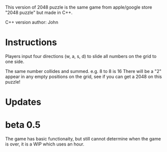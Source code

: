 This version of 2048 puzzle is the same game from
apple/google store "2048 puzzle" but made in C++.

C++ version author: John

Instructions
===============
Players input four directions (w, a, s, d)
to slide all numbers on the grid to one side.

The same number collides and summed. e.g. 8 to 8 is 16
There will be a "2" appear in any empty positions on the grid,
see if you can get a 2048 on this puzzle!

Updates
===============

beta 0.5
==============
The game has basic functionaity, but 
still cannot determine when the game is over, 
it is a WIP which uses an hour.
